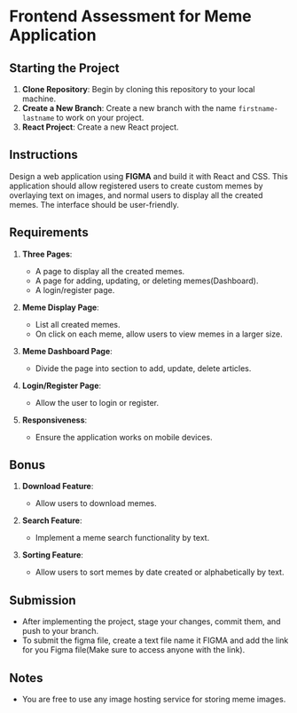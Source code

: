 # Frontend Assessment for Meme Application

## Starting the Project

1. **Clone Repository**: Begin by cloning this repository to your local machine.
2. **Create a New Branch**: Create a new branch with the name `firstname-lastname` to work on your project.
3. **React Project**: Create a new React project.

## Instructions

Design a web application using **FIGMA** and build it with React and CSS. This application should allow registered users to create custom memes by overlaying text on images, and normal users to display all the created memes. The interface should be user-friendly.

## Requirements

1. **Three Pages**:

   - A page to display all the created memes.
   - A page for adding, updating, or deleting memes(Dashboard).
   - A login/register page.

2. **Meme Display Page**:

   - List all created memes.
   - On click on each meme, allow users to view memes in a larger size.

3. **Meme Dashboard Page**:

   - Divide the page into section to add, update, delete articles.
   
4. **Login/Register Page**:

   - Allow the user to login or register.
   
5. **Responsiveness**:

   - Ensure the application works on mobile devices.

## Bonus

1. **Download Feature**:

   - Allow users to download memes.

2. **Search Feature**:

   - Implement a meme search functionality by text.

3. **Sorting Feature**:
   - Allow users to sort memes by date created or alphabetically by text.

## Submission

- After implementing the project, stage your changes, commit them, and push to your branch.
- To submit the figma file, create a text file name it FIGMA and add the link for you Figma file(Make sure to access anyone with the link).

## Notes

- You are free to use any image hosting service for storing meme images.
